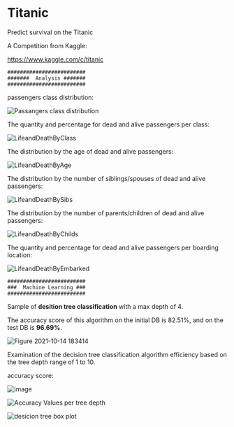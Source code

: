 # Titanic
Predict survival on the Titanic

A Competition from Kaggle:

https://www.kaggle.com/c/titanic



    #########################
    #######  Analysis #######
    #########################
    
    
passengers class distribution:

![Passangers class distribution](https://user-images.githubusercontent.com/85901822/133884139-d800d625-70a1-45df-b189-b56865739207.png)



The quantity and percentage for dead and alive passengers per class:

![LifeandDeathByClass](https://user-images.githubusercontent.com/85901822/135080688-139b97d1-93dd-43df-87ef-8eb4aefab14d.png)



The distribution by the age of dead and alive passengers:

![LifeandDeathByAge](https://user-images.githubusercontent.com/85901822/135081332-6cbf61ad-10f9-4c47-9722-3c67d2d2fd6f.png)



The distribution by the number of siblings/spouses of dead and alive passengers:

![LifeandDeathBySibs](https://user-images.githubusercontent.com/85901822/135587178-5b7844ed-e2c9-4e99-8bb5-461cda23b901.png)



The distribution by the number of parents/children of dead and alive passengers:

![LifeandDeathByChilds](https://user-images.githubusercontent.com/85901822/135590033-e501e778-b8ec-4a4f-b559-ef27603a0544.png)



The quantity and percentage for dead and alive passengers per boarding location:

![LifeandDeathByEmbarked](https://user-images.githubusercontent.com/85901822/135593653-849dec90-273a-4cf6-b41d-77dcc183e90a.png)


    #########################
    ###  Machine Learning ###
    #########################

Sample of **desition tree classification** with a max depth of 4.

The accuracy score of this algorithm on the initial DB is 82.51%, and on the test DB is **96.69%**.

![Figure 2021-10-14 183414](https://user-images.githubusercontent.com/85901822/137436008-e4e6cbf7-9a79-4db2-b602-618608be311f.png)

Examination of the decision tree classification algorithm efficiency based on the tree depth range of 1 to 10.

accuracy score:

![image](https://user-images.githubusercontent.com/85901822/137860232-a7e9695b-2bac-41ed-9df9-eff3269ad01a.png)

![Accuracy Values per tree depth](https://user-images.githubusercontent.com/85901822/137874555-f53ea9dc-7f0d-40f0-9ce9-8119e5445f63.png)

![desicion tree box plot](https://user-images.githubusercontent.com/85901822/137873646-5f469a14-b665-42df-bb81-45a54644ef54.png)

